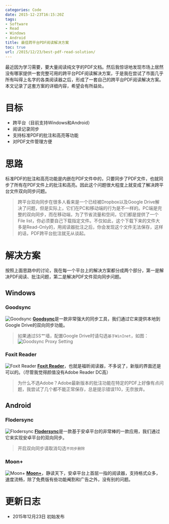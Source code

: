 ```yaml
---
categories: Code
date: 2015-12-23T16:15:20Z
tags:
- Software
- Read
- Windows
- Android
title: 最佳跨平台PDF阅读解决方案
toc: true
url: /2015/12/23/best-pdf-read-solution/
---
```


最近因为学习需要，要大量阅读纯文字的PDF文档。然后我惊讶地发现市场上居然没有哪家提供一套完整可用的跨平台PDF阅读解决方案，于是我在尝试了市面几乎所有叫得上名字的各类阅读器之后，形成了一套自己的跨平台PDF阅读解决方案。本文记录了这套方案的详细内容，希望会有所益处。

<!--more-->

# 目标
- 跨平台（目前支持Windows和Android）
- 阅读记录同步
- 支持标准PDF的批注和高亮等功能
- 对PDF文件管理方便

# 思路
标准PDF的批注和高亮功能是内嵌在PDF文件中的，只要同步了PDF文件，也就同步了所有在PDF文件上的批注和高亮。因此这个问题很大程度上就变成了解决跨平台文件双向同步问题。

> 跨平台双向同步在很多人看来是一个已经被Dropbox以及Google Drive解决了问题，但是实际上，它们在PC和移动端的行为是不一样的。PC端是完整的双向同步，而在移动端，为了节省流量和空间，它们都是提供了一个File list，你必须要自己下载指定文件。不仅如此，这个下载下来的文件大多是Read-Only的，用阅读器批注之后，你会发现这个文件无法保存，这样的话，PDF跨平台批注就无从谈起。

# 解决方案
按照上面思路中的讨论，我在每一个平台上的解决方案都分成两个部分，第一是解决PDF阅读、批注问题，第二是解决PDF文件双向同步问题。

## Windows
### Goodsync

![Goodsync](/imgs/opinion/goodsync.png)
[**Goodsync**](http://www.goodsync.com/)是一款非常强大的同步工具，我们通过它来提供本地到Google Drive的双向同步功能。

> 如果通过SS艹墙，配置Google Drive时请勾选`基于WinInet`，如图：![Goodsync Proxy Setting](/imgs/opinion/goodsync-proxy-setting.png)

### Foxit Reader

![Foxit Reader](/imgs/opinion/foxit-reader.png)
[**Foxit Reader**](http://www.foxitsoftware.cn/)，也就是福昕阅读器，不多说了，新版的界面还是可以的。（尽管我觉得颜值没有Adobe Reader DC高）

> 为什么不选Adobe？Adobe最新版本的批注功能在特定的PDF上好像有点问题，我尝试了几个都不能正常保存，总是提示错误110，无奈放弃。

## Android
### Flodersync

![Flodersync](/imgs/opinion/Flodersync.png)
[**Flodersync**](https://play.google.com/store/apps/details?id=dk.tacit.android.foldersync.lite)是一款基于安卓平台的非常棒的一款应用，我们通过它来实现安卓平台的双向同步。

> 开启双向同步请取消勾选`不同步删除`

### Moon+

![Moon+](/imgs/opinion/Moon.png)
[**Moon+**](https://play.google.com/store/apps/details?id=com.flyersoft.moonreader)，静读天下，安卓平台上首屈一指的阅读器，支持格式众多，速度流畅，除了免费版有些功能阉割和广告之外，没有别的问题。

# 更新日志
- 2015年12月23日 初始发布
